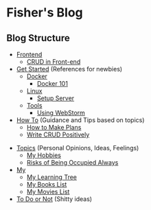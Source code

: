 # Fisher's Blog

<!-- > Created by Fisher at 2:53 AM on 1/11/17. -->


## Blog Structure

- [Frontend](frontend/)
	- [CRUD in Front-end](frontend/CRUD-in-Frontend/)
- [Get Started](get-started/) (References for newbies)
	- [Docker](/#)
		- [Docker 101](get-started/docker/)
	- [Linux](/#)
		- [Setup Server](get-started/linux/Setup-Server.html)
	- [Tools](/#)
		- [Using WebStorm](get-started/tools/WebStorm.html)
- [How To](/#) (Guidance and Tips based on topics)
	- [How to Make Plans](how-to/Make-Plans.html)
	- [Write CRUD Positively](how-to/Write-CRUD-Positively.html)
<!-- - [Programming](programming/) (Programming Tips) -->
- [Topics](topics/) (Personal Opinions, Ideas, Feelings)
	- [My Hobbies](topics/My-Hobbies.html)
	- [Risks of Being Occupied Always](topics/Risks-of-Being-Occupied-Always.html)
- [My](my/)
	- [My Learning Tree](my/Learning-Tree.html)
	- [My Books List](my/Books-List.html)
	- [My Movies List](my/Movies-List.html)
- [To Do or Not](/#) (Shitty ideas)
